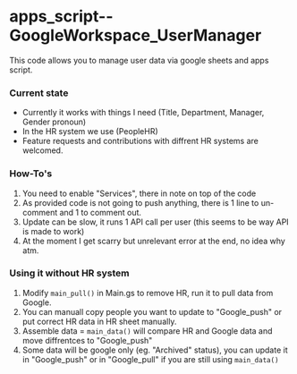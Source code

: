 # apps_script--GoogleWorkspace_UserManager
This code allows you to manage user data via google sheets and apps script.


### Current state
* Currently it works with things I need (Title, Department, Manager, Gender pronoun)
* In the HR system we use (PeopleHR)
* Feature requests and contributions with diffrent HR systems are welcomed.


### How-To's
1. You need to enable "Services", there in note on top of the code
2. As provided code is not going to push anything, there is 1 line to un-comment and 1 to comment out.
3. Update can be slow, it runs 1 API call per user (this seems to be way API is made to work)
4. At the moment I get scarry but unrelevant error at the end, no idea why atm.

### Using it without HR system
1. Modify `main_pull()` in Main.gs to remove HR, run it to pull data from Google.
2. You can manuall copy people you want to update to "Google_push" or put correct HR data in HR sheet manually.
3. Assemble data = `main_data()` will compare HR and Google data and move diffrentces to "Google_push"
4. Some data will be google only (eg. "Archived" status), you can update it in "Google_push" or in "Google_pull" if you are still using `main_data()`
